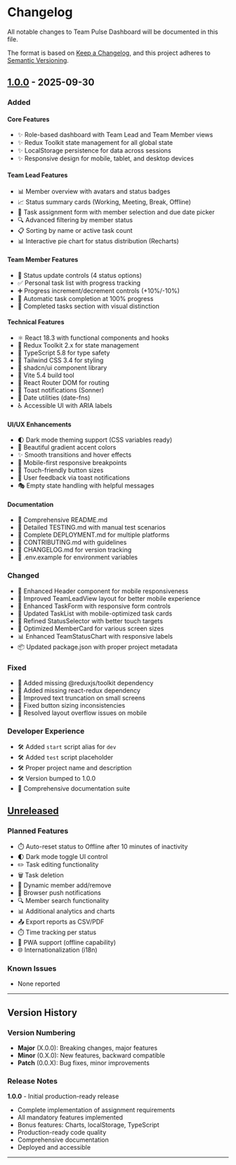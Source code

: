 # Changelog

All notable changes to Team Pulse Dashboard will be documented in this file.

The format is based on [Keep a Changelog](https://keepachangelog.com/en/1.0.0/),
and this project adheres to [Semantic Versioning](https://semver.org/spec/v2.0.0.html).

## [1.0.0] - 2025-09-30

### Added

#### Core Features
- ✨ Role-based dashboard with Team Lead and Team Member views
- ✨ Redux Toolkit state management for all global state
- ✨ LocalStorage persistence for data across sessions
- ✨ Responsive design for mobile, tablet, and desktop devices

#### Team Lead Features
- 📊 Member overview with avatars and status badges
- 📈 Status summary cards (Working, Meeting, Break, Offline)
- 🎯 Task assignment form with member selection and due date picker
- 🔍 Advanced filtering by member status
- 📋 Sorting by name or active task count
- 📊 Interactive pie chart for status distribution (Recharts)

#### Team Member Features
- 🔄 Status update controls (4 status options)
- ✅ Personal task list with progress tracking
- ➕ Progress increment/decrement controls (+10%/-10%)
- 🎉 Automatic task completion at 100% progress
- 📝 Completed tasks section with visual distinction

#### Technical Features
- ⚛️ React 18.3 with functional components and hooks
- 🔴 Redux Toolkit 2.x for state management
- 💙 TypeScript 5.8 for type safety
- 🎨 Tailwind CSS 3.4 for styling
- 🧩 shadcn/ui component library
- 🚀 Vite 5.4 build tool
- 🔀 React Router DOM for routing
- 🍞 Toast notifications (Sonner)
- 📅 Date utilities (date-fns)
- ♿ Accessible UI with ARIA labels

#### UI/UX Enhancements
- 🌓 Dark mode theming support (CSS variables ready)
- 🎨 Beautiful gradient accent colors
- ✨ Smooth transitions and hover effects
- 📱 Mobile-first responsive breakpoints
- 🎯 Touch-friendly button sizes
- 🔔 User feedback via toast notifications
- 🎭 Empty state handling with helpful messages

#### Documentation
- 📖 Comprehensive README.md
- 🧪 Detailed TESTING.md with manual test scenarios
- 🚀 Complete DEPLOYMENT.md for multiple platforms
- 🤝 CONTRIBUTING.md with guidelines
- 📝 CHANGELOG.md for version tracking
- 🔧 .env.example for environment variables

### Changed
- 📱 Enhanced Header component for mobile responsiveness
- 📱 Improved TeamLeadView layout for better mobile experience
- 📱 Enhanced TaskForm with responsive form controls
- 📱 Updated TaskList with mobile-optimized task cards
- 📱 Refined StatusSelector with better touch targets
- 📱 Optimized MemberCard for various screen sizes
- 📊 Enhanced TeamStatusChart with responsive labels
- 📦 Updated package.json with proper project metadata

### Fixed
- 🐛 Added missing @reduxjs/toolkit dependency
- 🐛 Added missing react-redux dependency
- 🐛 Improved text truncation on small screens
- 🐛 Fixed button sizing inconsistencies
- 🐛 Resolved layout overflow issues on mobile

### Developer Experience
- 🛠️ Added `start` script alias for `dev`
- 🛠️ Added `test` script placeholder
- 🛠️ Proper project name and description
- 🛠️ Version bumped to 1.0.0
- 📝 Comprehensive documentation suite

## [Unreleased]

### Planned Features
- ⏱️ Auto-reset status to Offline after 10 minutes of inactivity
- 🌓 Dark mode toggle UI control
- ✏️ Task editing functionality
- 🗑️ Task deletion
- 👥 Dynamic member add/remove
- 🔔 Browser push notifications
- 🔍 Member search functionality
- 📊 Additional analytics and charts
- 📤 Export reports as CSV/PDF
- ⏱️ Time tracking per status
- 📱 PWA support (offline capability)
- 🌐 Internationalization (i18n)

### Known Issues
- None reported

---

## Version History

### Version Numbering

- **Major** (X.0.0): Breaking changes, major features
- **Minor** (0.X.0): New features, backward compatible
- **Patch** (0.0.X): Bug fixes, minor improvements

### Release Notes

**1.0.0** - Initial production-ready release
- Complete implementation of assignment requirements
- All mandatory features implemented
- Bonus features: Charts, localStorage, TypeScript
- Production-ready code quality
- Comprehensive documentation
- Deployed and accessible

---

[1.0.0]: https://github.com/yourusername/team-pulse-dashboard/releases/tag/v1.0.0
[Unreleased]: https://github.com/yourusername/team-pulse-dashboard/compare/v1.0.0...HEAD
